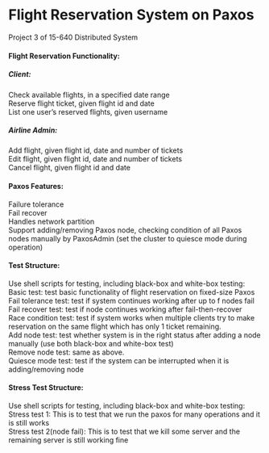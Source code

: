 Flight Reservation System on Paxos
==================

Project 3 of 15-640 Distributed System

#### Flight Reservation Functionality:  
##### Client:  
Check available flights, in a specified date range  
Reserve flight ticket, given flight id and date  
List one user’s reserved flights, given username  

##### Airline Admin:  
Add flight, given flight id, date and number of tickets  
Edit flight, given flight id, date and number of tickets  
Cancel flight, given flight id and date  


#### Paxos Features:  
Failure tolerance  
Fail recover  
Handles network partition  
Support adding/removing Paxos node, checking condition of all Paxos nodes manually by PaxosAdmin (set the cluster to quiesce mode during operation)  


#### Test Structure:  
Use shell scripts for testing, including black-box and white-box testing:  
Basic test: test basic functionality of flight reservation on fixed-size Paxos  
Fail tolerance test: test if system continues working after up to f nodes fail  
Fail recover test: test if node continues working after fail-then-recover  
Race condition test: test if system works when multiple clients try to make reservation on the same flight which has only 1 ticket remaining.  
Add node test: test whether system is in the right status after adding a node manually (use both black-box and white-box test)  
Remove node test: same as above.  
Quiesce mode test: test if the system can be interrupted when it is adding/removing node  


#### Stress Test Structure:  
Use shell scripts for testing, including black-box and white-box testing:  
Stress test 1: This is to test that we run the paxos for many operations and it is still works  
Stress test 2(node fail): This is to test that we kill some server and the remaining server is still working fine  